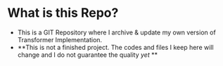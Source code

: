 # What is this Repo?
- This is a GIT Repository where I archive & update my own version of Transformer Implementation.
- **This is not a finished project. The codes and files I keep here will change and I do not guarantee the quality *yet* **
